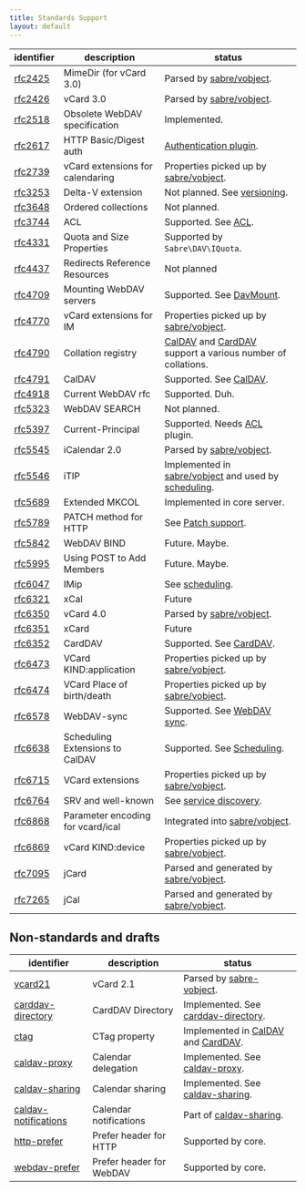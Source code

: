```yaml
---
title: Standards Support
layout: default
---
```


| identifier         | description                       | status
| ------------------ | --------------------------------- | ------
| [rfc2425][rfc2425] | MimeDir (for vCard 3.0)           | Parsed by [sabre/vobject][1].
| [rfc2426][rfc2426] | vCard 3.0                         | Parsed by [sabre/vobject][1].
| [rfc2518][rfc2518] | Obsolete WebDAV specification     | Implemented.
| [rfc2617][rfc2617] | HTTP Basic/Digest auth            | [Authentication plugin][2].
| [rfc2739][rfc2739] | vCard extensions for calendaring  | Properties picked up by [sabre/vobject][1].
| [rfc3253][rfc3253] | Delta-V extension                 | Not planned. See [versioning][3].
| [rfc3648][rfc3648] | Ordered collections               | Not planned.
| [rfc3744][rfc3744] | ACL                               | Supported. See [ACL][4].
| [rfc4331][rfc4331] | Quota and Size Properties         | Supported by `Sabre\DAV\IQuota`.
| [rfc4437][rfc4437] | Redirects Reference Resources     | Not planned
| [rfc4709][rfc4709] | Mounting WebDAV servers           | Supported. See [DavMount][5].
| [rfc4770][rfc4770] | vCard extensions for IM           | Properties picked up by [sabre/vobject][1].
| [rfc4790][rfc4790] | Collation registry                | [CalDAV][6] and [CardDAV][7] support a various number of collations.
| [rfc4791][rfc4791] | CalDAV                            | Supported. See [CalDAV][6].
| [rfc4918][rfc4918] | Current WebDAV rfc                | Supported. Duh.
| [rfc5323][rfc5323] | WebDAV SEARCH                     | Not planned.
| [rfc5397][rfc5397] | Current-Principal                 | Supported. Needs [ACL][4] plugin.
| [rfc5545][rfc5545] | iCalendar 2.0                     | Parsed by [sabre/vobject][1].
| [rfc5546][rfc5546] | iTIP                              | Implemented in [sabre/vobject][25] and used by [scheduling][24].
| [rfc5689][rfc5689] | Extended MKCOL                    | Implemented in core server.
| [rfc5789][rfc5789] | PATCH method for HTTP             | See [Patch support][8].
| [rfc5842][rfc5842] | WebDAV BIND                       | Future. Maybe.
| [rfc5995][rfc5995] | Using POST to Add Members         | Future. Maybe.
| [rfc6047][rfc6047] | IMip                              | See [scheduling][24].
| [rfc6321][rfc6321] | xCal                              | Future
| [rfc6350][rfc6350] | vCard 4.0                         | Parsed by [sabre/vobject][1].
| [rfc6351][rfc6351] | xCard                             | Future
| [rfc6352][rfc6352] | CardDAV                           | Supported. See [CardDAV][7].
| [rfc6473][rfc6473] | VCard KIND:application            | Properties picked up by [sabre/vobject][1].
| [rfc6474][rfc6474] | VCard Place of birth/death        | Properties picked up by [sabre/vobject][1].
| [rfc6578][rfc6578] | WebDAV-sync                       | Supported. See [WebDAV sync][9].
| [rfc6638][rfc6638] | Scheduling Extensions to CalDAV   | Supported. See [Scheduling][24].
| [rfc6715][rfc6715] | VCard extensions                  | Properties picked up by [sabre/vobject][1].
| [rfc6764][rfc6764] | SRV and well-known                | See [service discovery][20].
| [rfc6868][rfc6868] | Parameter encoding for vcard/ical | Integrated into [sabre/vobject][1].
| [rfc6869][rfc6869] | vCard KIND:device                 | Properties picked up by [sabre/vobject][1].
| [rfc7095][rfc7095] | jCard                             | Parsed and generated by [sabre/vobject][1].
| [rfc7265][rfc7265] | jCal                              | Parsed and generated by [sabre/vobject][1].

Non-standards and drafts
------------------------

| identifier                 | description                      | status
| -------------------------- | -------------------------------- | ------
| [vcard21][21]              | vCard 2.1                        | Parsed by [sabre-vobject][1].
| [carddav-directory][10]    | CardDAV Directory                | Implemented. See [carddav-directory][11].
| [ctag][12]                 | CTag property                    | Implemented in [CalDAV][6] and [CardDAV][7].
| [caldav-proxy][13]         | Calendar delegation              | Implemented. See [caldav-proxy][14].
| [caldav-sharing][15]       | Calendar sharing                 | Implemented. See [caldav-sharing][16].
| [caldav-notifications][17] | Calendar notifications           | Part of [caldav-sharing][16].
| [http-prefer][23]          | Prefer header for HTTP           | Supported by core.
| [webdav-prefer][22]        | Prefer header for WebDAV         | Supported by core.

[rfc2425]: http://tools.ietf.org/html/rfc2425
[rfc2426]: http://tools.ietf.org/html/rfc2426
[rfc2617]: http://tools.ietf.org/html/rfc2617
[rfc2518]: http://tools.ietf.org/html/rfc2518
[rfc2739]: http://tools.ietf.org/html/rfc2738
[rfc3253]: http://tools.ietf.org/html/rfc3253
[rfc3648]: http://tools.ietf.org/html/rfc3648
[rfc3744]: http://tools.ietf.org/html/rfc3744
[rfc4331]: http://tools.ietf.org/html/rfc4331
[rfc4437]: http://tools.ietf.org/html/rfc4437
[rfc4709]: http://tools.ietf.org/html/rfc4709
[rfc4770]: http://tools.ietf.org/html/rfc4770
[rfc4790]: http://tools.ietf.org/html/rfc4790
[rfc4791]: http://tools.ietf.org/html/rfc4791
[rfc4918]: http://tools.ietf.org/html/rfc4918
[rfc5323]: http://tools.ietf.org/html/rfc5323
[rfc5397]: http://tools.ietf.org/html/rfc5397
[rfc5545]: http://tools.ietf.org/html/rfc5545
[rfc5546]: http://tools.ietf.org/html/rfc5546
[rfc5689]: http://tools.ietf.org/html/rfc5689
[rfc5789]: http://tools.ietf.org/html/rfc5789
[rfc5842]: http://tools.ietf.org/html/rfc5842
[rfc5995]: http://tools.ietf.org/html/rfc5995
[rfc6047]: http://tools.ietf.org/html/rfc6047
[rfc6321]: http://tools.ietf.org/html/rfc6321
[rfc6350]: http://tools.ietf.org/html/rfc6350
[rfc6351]: http://tools.ietf.org/html/rfc6351
[rfc6352]: http://tools.ietf.org/html/rfc6352
[rfc6473]: http://tools.ietf.org/html/rfc6473
[rfc6474]: http://tools.ietf.org/html/rfc6474
[rfc6578]: http://tools.ietf.org/html/rfc6578
[rfc6638]: http://tools.ietf.org/html/rfc6638
[rfc6715]: http://tools.ietf.org/html/rfc6715
[rfc6764]: http://tools.ietf.org/html/rfc6764
[rfc6868]: http://tools.ietf.org/html/rfc6868
[rfc6869]: http://tools.ietf.org/html/rfc6869
[rfc7095]: http://tools.ietf.org/html/rfc7095
[rfc7265]: http://tools.ietf.org/html/rfc7265

[1]: https://github.com/fruux/sabre-vobject
[2]: /dav/authentication/
[3]: /dav/versioning/
[4]: /dav/acl/
[5]: /dav/davmount/
[6]: /dav/caldav/
[7]: /dav/carddav/
[8]: /dav/http-patch/
[9]: /dav/sync/
[10]: http://tools.ietf.org/html/draft-daboo-carddav-directory-gateway
[11]: /dav/carddav-directory
[12]: https://trac.calendarserver.org/browser/CalendarServer/trunk/doc/Extensions/caldav-ctag.txt
[13]: http://svn.calendarserver.org/repository/calendarserver/CalendarServer/trunk/doc/Extensions/caldav-proxy.txt
[14]: /dav/caldav-proxy
[15]: http://svn.calendarserver.org/repository/calendarserver/CalendarServer/trunk/doc/Extensions/caldav-sharing.txt
[16]: /dav/caldav-sharing
[17]: http://svn.calendarserver.org/repository/calendarserver/CalendarServer/trunk/doc/Extensions/caldav-notifications.txt
[20]: /dav/service-discovery/
[21]: http://www.imc.org/pdi/vcard-21.txt
[22]: http://tools.ietf.org/html/draft-murchison-webdav-prefer-06
[23]: http://tools.ietf.org/html/draft-snell-http-prefer-18
[24]: /dav/scheduling/
[25]: /vobject/itip/
